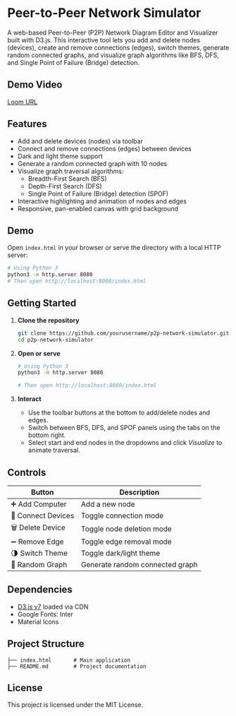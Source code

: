 # Peer-to-Peer Network Simulator

A web-based Peer-to-Peer (P2P) Network Diagram Editor and Visualizer built with D3.js. This interactive tool lets you add and delete nodes (devices), create and remove connections (edges), switch themes, generate random connected graphs, and visualize graph algorithms like BFS, DFS, and Single Point of Failure (Bridge) detection.

## Demo Video

[Loom URL](https://www.loom.com/share/bae6f4b51eb14163a46a86298e0a9dca?sid=859a09d8-b0f4-4342-bdab-b1521ac69da6)

## Features

- Add and delete devices (nodes) via toolbar
- Connect and remove connections (edges) between devices
- Dark and light theme support
- Generate a random connected graph with 10 nodes
- Visualize graph traversal algorithms:
  - Breadth-First Search (BFS)
  - Depth-First Search (DFS)
  - Single Point of Failure (Bridge) detection (SPOF)
- Interactive highlighting and animation of nodes and edges
- Responsive, pan-enabled canvas with grid background

## Demo

Open `index.html` in your browser or serve the directory with a local HTTP server:

```bash
# Using Python 3
python3 -m http.server 8080
# Then open http://localhost:8080/index.html
```

## Getting Started

1. **Clone the repository**

   ```bash
   git clone https://github.com/yourusername/p2p-network-simulator.git
   cd p2p-network-simulator
   ```

2. **Open or serve**

   ```bash
   # Using Python 3
   python3 -m http.server 8080

   # Then open http://localhost:8080/index.html
   ```

3. **Interact**

   - Use the toolbar buttons at the bottom to add/delete nodes and edges.
   - Switch between BFS, DFS, and SPOF panels using the tabs on the bottom right.
   - Select start and end nodes in the dropdowns and click *Visualize* to animate traversal.

## Controls

| Button            | Description                |
| ----------------- | -------------------------- |
| ➕ Add Computer   | Add a new node             |
| 🔗 Connect Devices| Toggle connection mode     |
| 🗑️ Delete Device | Toggle node deletion mode  |
| ➖ Remove Edge    | Toggle edge removal mode   |
| 🌗 Switch Theme  | Toggle dark/light theme    |
| 🔀 Random Graph  | Generate random connected graph |

## Dependencies

- [D3.js v7](https://d3js.org/) loaded via CDN
- Google Fonts: Inter
- Material Icons

## Project Structure

```text
├── index.html       # Main application
├── README.md        # Project documentation
```

## License

This project is licensed under the MIT License.

